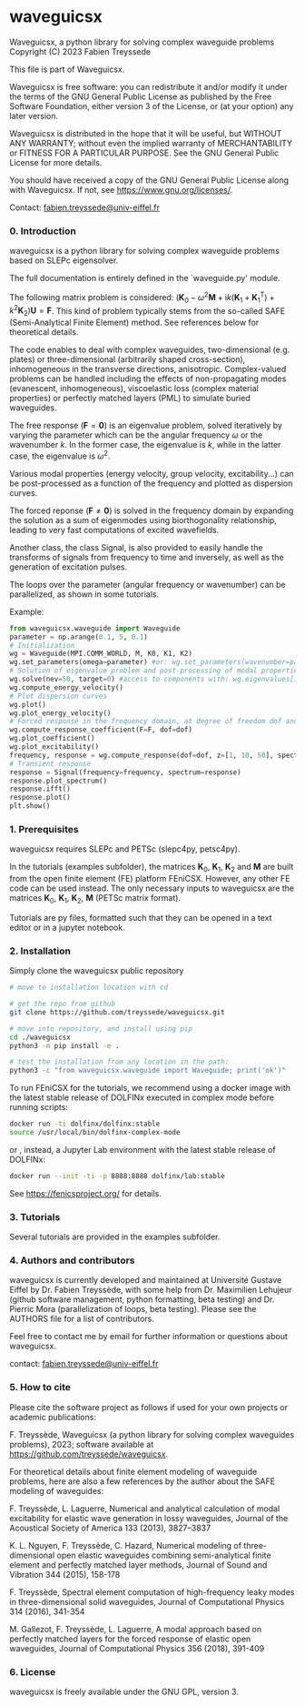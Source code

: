 # waveguicsx

Waveguicsx, a python library for solving complex waveguide problems
Copyright (C) 2023  Fabien Treyssede

This file is part of Waveguicsx.

Waveguicsx is free software: you can redistribute it and/or modify it under the terms of the GNU General Public License as published by the Free Software Foundation, either version 3 of the License, or (at your option) any later version.

Waveguicsx is distributed in the hope that it will be useful, but WITHOUT ANY WARRANTY; without even the implied warranty of MERCHANTABILITY or FITNESS FOR A PARTICULAR PURPOSE. See the GNU General Public License for more details.

You should have received a copy of the GNU General Public License along with Waveguicsx. If not, see <https://www.gnu.org/licenses/>.

Contact: fabien.treyssede@univ-eiffel.fr


### 0. Introduction

waveguicsx is a python library for solving complex waveguide problems based on SLEPc eigensolver.

The full documentation is entirely defined in the `waveguide.py' module.

The following matrix problem is considered: $(\textbf{K}_0-\omega^2\textbf{M}+\text{i}k(\textbf{K}_1+\textbf{K}_1^\text{T})+k^2\textbf{K}_2)\textbf{U}=\textbf{F}$. This kind of problem typically stems from the so-called SAFE (Semi-Analytical Finite Element) method. See references below for theoretical details.

The code enables to deal with complex waveguides, two-dimensional (e.g. plates) or three-dimensional (arbitrarily shaped cross-section), inhomogeneous in the transverse directions, anisotropic. Complex-valued problems can be handled including the effects of non-propagating modes (evanescent, inhomogeneous), viscoelastic loss (complex material properties) or perfectly matched layers (PML) to simulate buried waveguides.

The free response ($\textbf{F}=\textbf{0}$) is an eigenvalue problem, solved iteratively by varying the parameter which can be
the angular frequency $\omega$ or the wavenumber $k$. In the former case, the eigenvalue is $k$, while in the latter case, the eigenvalue is $\omega^2$.

Various modal properties (energy velocity, group velocity, excitability...) can be post-processed as a function of the frequency and plotted as dispersion curves.

The forced reponse ($\textbf{F}\neq\textbf{0}$) is solved in the frequency domain by expanding the solution as a sum of eigenmodes using biorthogonality relationship, leading to very fast computations of excited wavefields.

Another class, the class Signal, is also provided to easily handle the transforms of signals from frequency to time and inversely, as well as the generation of excitation pulses.

The loops over the parameter (angular frequency or wavenumber) can be parallelized, as shown in some tutorials.

Example:

```python
from waveguicsx.waveguide import Waveguide
parameter = np.arange(0.1, 5, 0.1)
# Initialization
wg = Waveguide(MPI.COMM_WORLD, M, K0, K1, K2)
wg.set_parameters(omega=parameter) #or: wg.set_parameters(wavenumber=parameter)
# Solution of eigenvalue problem and post-processing of modal properties (iteration over the parameter)
wg.solve(nev=50, target=0) #access to components with: wg.eigenvalues[ik][imode], wg.eigenvectors[ik][idof,imode]
wg.compute_energy_velocity()
# Plot dispersion curves
wg.plot()
wg.plot_energy_velocity()
# Forced response in the frequency domain, at degree of freedom dof and axial coordinate z
wg.compute_response_coefficient(F=F, dof=dof)
wg.plot_coefficient()
wg.plot_excitability()
frequency, response = wg.compute_response(dof=dof, z=[1, 10, 50], spectrum=excitation.spectrum)
# Transient response
response = Signal(frequency=frequency, spectrum=response)
response.plot_spectrum()
response.ifft()
response.plot()
plt.show()
```


### 1. Prerequisites

waveguicsx requires SLEPc and PETSc (slepc4py, petsc4py).

In the tutorials (examples subfolder), the matrices $\textbf{K}_0$, $\textbf{K}_1$, $\textbf{K}_2$ and $\textbf{M}$ are built from the open finite element (FE) platform FEniCSX. However, any other FE code can be used instead. The only necessary inputs to waveguicsx are the matrices $\textbf{K}_0$, $\textbf{K}_1$, $\textbf{K}_2$, $\textbf{M}$ (PETSc matrix format).

Tutorials are py files, formatted such that they can be opened in a text editor or in a jupyter notebook.


### 2. Installation
 
Simply clone the waveguicsx public repository

```bash
# move to installation location with cd

# get the repo from github
git clone https://github.com/treyssede/waveguicsx.git

# move into repository, and install using pip
cd ./waveguicsx
python3 -m pip install -e .

# test the installation from any location in the path:
python3 -c "from waveguicsx.waveguide import Waveguide; print('ok')"
```

To run FEniCSX for the tutorials, we recommend using a docker image with the latest stable release of DOLFINx executed in complex mode before running scripts:
```bash
docker run -ti dolfinx/dolfinx:stable
source /usr/local/bin/dolfinx-complex-mode
```
or , instead, a Jupyter Lab environment with the latest stable release of DOLFINx:
```bash
docker run --init -ti -p 8888:8888 dolfinx/lab:stable
```
See https://fenicsproject.org/ for details.


### 3. Tutorials

Several tutorials are provided in the examples subfolder.


### 4. Authors and contributors

waveguicsx is currently developed and maintained at Université Gustave Eiffel by Dr. Fabien Treyssède, with some help from Dr. Maximilien Lehujeur (github software management, python formatting, beta testing) and Dr. Pierric Mora (parallelization of loops, beta testing). Please see the AUTHORS file for a list of contributors.

Feel free to contact me by email for further information or questions about waveguicsx.

contact: fabien.treyssede@univ-eiffel.fr


### 5. How to cite

Please cite the software project as follows if used for your own projects or academic publications:

F. Treyssède, Waveguicsx (a python library for solving complex waveguides problems), 2023; software available at https://github.com/treyssede/waveguicsx.

For theoretical details about finite element modeling of waveguide problems, here are also a few references by the author about the SAFE modeling of waveguides:

F. Treyssède, L. Laguerre, Numerical and analytical calculation of modal excitability for elastic wave generation in lossy waveguides, Journal of the Acoustical Society of America 133 (2013), 3827–3837

K. L. Nguyen, F. Treyssède, C. Hazard, Numerical modeling of three-dimensional open elastic waveguides combining semi-analytical finite element and perfectly matched layer methods, Journal of Sound and Vibration 344 (2015), 158-178

F. Treyssède, Spectral element computation of high-frequency leaky modes in three-dimensional solid waveguides, Journal of Computational Physics 314 (2016), 341-354

M. Gallezot, F. Treyssède, L. Laguerre, A modal approach based on perfectly matched layers for the forced response of elastic open waveguides, Journal of Computational Physics 356 (2018), 391-409


### 6. License

waveguicsx is freely available under the GNU GPL, version 3.

